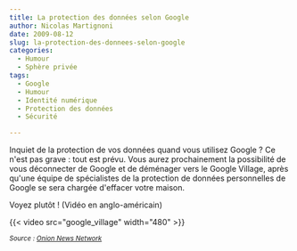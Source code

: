 ```yaml
---
title: La protection des données selon Google
author: Nicolas Martignoni
date: 2009-08-12
slug: la-protection-des-donnees-selon-google
categories:
  - Humour
  - Sphère privée
tags:
  - Google
  - Humour
  - Identité numérique
  - Protection des données
  - Sécurité

---
```

Inquiet de la protection de vos données quand vous utilisez Google ? Ce n'est pas grave : tout est prévu. Vous aurez prochainement la possibilité de vous déconnecter de Google et de déménager vers le Google Village, après qu'une équipe de spécialistes de la protection de données personnelles de Google se sera chargée d'effacer votre maison.

Voyez plutôt ! (Vidéo en anglo-américain)

{{< video src="google_village" width="480" >}}

_<small>Source : [Onion News Network](http://www.theonion.com/content/video/google_opt_out_feature_lets_users)</small>_

<!--more-->
